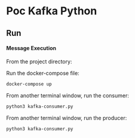 # Poc Kafka Python

## Run

#### Message Execution

From the project directory:

Run the docker-compose file:

```bash
docker-compose up
```

From another terminal window, run the consumer:

```bash
python3 kafka-consumer.py
```

From another terminal window, run the producer:

```bash
python3 kafka-consumer.py
```
